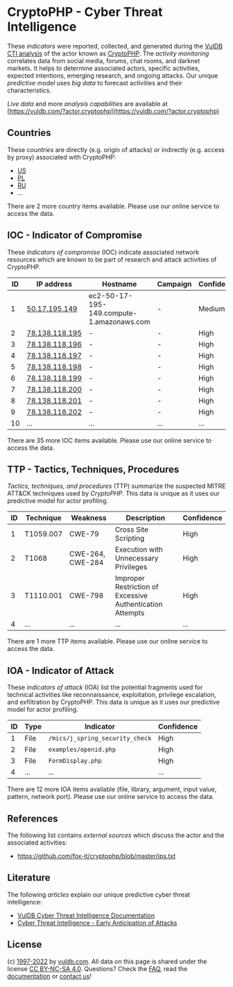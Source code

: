 # CryptoPHP - Cyber Threat Intelligence

These _indicators_ were reported, collected, and generated during the [VulDB CTI analysis](https://vuldb.com/?kb.cti) of the actor known as [CryptoPHP](https://vuldb.com/?actor.cryptophp). The _activity monitoring_ correlates data from social media, forums, chat rooms, and darknet markets. It helps to determine associated actors, specific activities, expected intentions, emerging research, and ongoing attacks. Our unique _predictive model_ uses _big data_ to forecast activities and their characteristics.

_Live data_ and more _analysis capabilities_ are available at [https://vuldb.com/?actor.cryptophp](https://vuldb.com/?actor.cryptophp)

## Countries

These _countries_ are directly (e.g. origin of attacks) or indirectly (e.g. access by proxy) associated with CryptoPHP:

* [US](https://vuldb.com/?country.us)
* [PL](https://vuldb.com/?country.pl)
* [RU](https://vuldb.com/?country.ru)
* ...

There are 2 more country items available. Please use our online service to access the data.

## IOC - Indicator of Compromise

These _indicators of compromise_ (IOC) indicate associated network resources which are known to be part of research and attack activities of CryptoPHP.

ID | IP address | Hostname | Campaign | Confidence
-- | ---------- | -------- | -------- | ----------
1 | [50.17.195.149](https://vuldb.com/?ip.50.17.195.149) | ec2-50-17-195-149.compute-1.amazonaws.com | - | Medium
2 | [78.138.118.195](https://vuldb.com/?ip.78.138.118.195) | - | - | High
3 | [78.138.118.196](https://vuldb.com/?ip.78.138.118.196) | - | - | High
4 | [78.138.118.197](https://vuldb.com/?ip.78.138.118.197) | - | - | High
5 | [78.138.118.198](https://vuldb.com/?ip.78.138.118.198) | - | - | High
6 | [78.138.118.199](https://vuldb.com/?ip.78.138.118.199) | - | - | High
7 | [78.138.118.200](https://vuldb.com/?ip.78.138.118.200) | - | - | High
8 | [78.138.118.201](https://vuldb.com/?ip.78.138.118.201) | - | - | High
9 | [78.138.118.202](https://vuldb.com/?ip.78.138.118.202) | - | - | High
10 | ... | ... | ... | ...

There are 35 more IOC items available. Please use our online service to access the data.

## TTP - Tactics, Techniques, Procedures

_Tactics, techniques, and procedures_ (TTP) summarize the suspected MITRE ATT&CK techniques used by _CryptoPHP_. This data is unique as it uses our predictive model for actor profiling.

ID | Technique | Weakness | Description | Confidence
-- | --------- | -------- | ----------- | ----------
1 | T1059.007 | CWE-79 | Cross Site Scripting | High
2 | T1068 | CWE-264, CWE-284 | Execution with Unnecessary Privileges | High
3 | T1110.001 | CWE-798 | Improper Restriction of Excessive Authentication Attempts | High
4 | ... | ... | ... | ...

There are 1 more TTP items available. Please use our online service to access the data.

## IOA - Indicator of Attack

These _indicators of attack_ (IOA) list the potential fragments used for technical activities like reconnaissance, exploitation, privilege escalation, and exfiltration by CryptoPHP. This data is unique as it uses our predictive model for actor profiling.

ID | Type | Indicator | Confidence
-- | ---- | --------- | ----------
1 | File | `/mics/j_spring_security_check` | High
2 | File | `examples/openid.php` | High
3 | File | `FormDisplay.php` | High
4 | ... | ... | ...

There are 12 more IOA items available (file, library, argument, input value, pattern, network port). Please use our online service to access the data.

## References

The following list contains _external sources_ which discuss the actor and the associated activities:

* https://github.com/fox-it/cryptophp/blob/master/ips.txt

## Literature

The following _articles_ explain our unique predictive cyber threat intelligence:

* [VulDB Cyber Threat Intelligence Documentation](https://vuldb.com/?kb.cti)
* [Cyber Threat Intelligence - Early Anticipation of Attacks](https://www.scip.ch/en/?labs.20201022)

## License

(c) [1997-2022](https://vuldb.com/?kb.changelog) by [vuldb.com](https://vuldb.com/?kb.about). All data on this page is shared under the license [CC BY-NC-SA 4.0](https://creativecommons.org/licenses/by-nc-sa/4.0/). Questions? Check the [FAQ](https://vuldb.com/?kb.faq), read the [documentation](https://vuldb.com/?kb) or [contact us](https://vuldb.com/?contact)!

